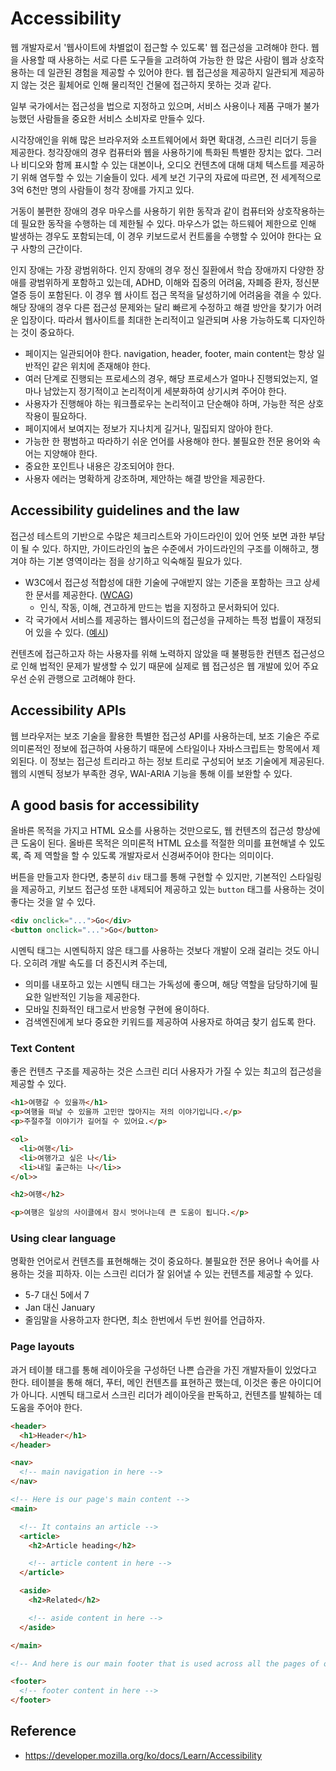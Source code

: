 # Accessibility

웹 개발자로서 '웹사이트에 차별없이 접근할 수 있도록' 웹 접근성을 고려해야 한다. 웹을 사용할 때
사용하는 서로 다른 도구들을 고려하여 가능한 한 많은 사람이 웹과 상호작용하는 데 일관된 경험을
제공할 수 있어야 한다. 웹 접근성을 제공하지 일관되게 제공하지 않는 것은 휠체어로 인해 물리적인
건물에 접근하지 못하는 것과 같다. 

일부 국가에서는 접근성을 법으로 지정하고 있으며, 서비스 사용이나 제품 구매가 불가능했던 사람들을
중요한 서비스 소비자로 만들수 있다. 

시각장애인을 위해 많은 브라우저와 소프트웨어에서 화면 확대경, 스크린 리더기 등을 제공한다.
청각장애의 경우 컴퓨터와 웹을 사용하기에 특화된 특별한 장치는 없다. 그러나 비디오와 함께 표시할 수
있는 대본이나, 오디오 컨텐츠에 대해 대체 텍스트를 제공하기 위해 염두할 수 있는 기술들이 있다.
세계 보건 기구의 자료에 따르면, 전 세계적으로 3억 6천만 명의 사람들이 청각 장애를 가지고 있다.

거동이 불편한 장애의 경우 마우스를 사용하기 위한 동작과 같이 컴퓨터와 상호작용하는 데 필요한 동작을
수행하는 데 제한될 수 있다. 마우스가 없는 하드웨어 제한으로 인해 발생하는 경우도 포함되는데, 이 경우
키보드로서 컨트롤을 수행할 수 있어야 한다는 요구 사항의 근간이다.

인지 장애는 가장 광범위하다. 인지 장애의 경우 정신 질환에서 학습 장애까지 다양한 장애를 광범위하게
포함하고 있는데, ADHD, 이해와 집중의 어려움, 자폐증 환자, 정신분열증 등이 포함된다. 이 경우 웹
사이트 접근 목적을 달성하기에 어려움을 겪을 수 있다. 해당 장애의 경우 다른 접근성 문제와는 달리
빠르게 수정하고 해결 방안을 찾기가 어려운 입장이다. 따라서 웹사이트를 최대한 논리적이고 일관되며
사용 가능하도록 디자인하는 것이 중요하다. 

- 페이지는 일관되어야 한다. navigation, header, footer, main content는 항상 일반적인
같은 위치에 존재해야 한다.
- 여러 단계로 진행되는 프로세스의 경우, 해당 프로세스가 얼마나 진행되었는지, 얼마나 남았는지 정기적이고
논리적이게 세분화하여 상기시켜 주어야 한다.
- 사용자가 진행해야 하는 워크플로우는 논리적이고 단순해야 하며, 가능한 적은 상호 작용이 필요하다.
- 페이지에서 보여지는 정보가 지나치게 길거나, 밀집되지 않아야 한다.
- 가능한 한 평범하고 따라하기 쉬운 언어를 사용해야 한다. 불필요한 전문 용어와 속어는 지양해야 한다.
- 중요한 포인트나 내용은 강조되어야 한다.
- 사용자 에러는 명확하게 강조하며, 제안하는 해결 방안을 제공한다.
 
## Accessibility guidelines and the law

접근성 테스트의 기반으로 수많은 체크리스트와 가이드라인이 있어 언뜻 보면 과한 부담이 될 수 있다.
하지만, 가이드라인의 높은 수준에서 가이드라인의 구조를 이해하고, 챙겨야 하는 기본 영역이라는 점을
상기하고 익숙해질 필요가 있다.

- W3C에서 접근성 적합성에 대한 기술에 구애받지 않는 기준을 포함하는 크고 상세한 문서를 제공한다. ([WCAG](https://developer.mozilla.org/ko/docs/Learn/Accessibility))
  - 인식, 작동, 이해, 견고하게 만드는 법을 지정하고 문서화되어 있다.
- 각 국가에서 서비스를 제공하는 웹사이드의 접근성을 규제하는 특정 법률이 재정되어 있을 수 있다. ([예시](https://news.seoul.go.kr/gov/archives/47485))

컨텐츠에 접근하고자 하는 사용자를 위해 노력하지 않았을 때 불평등한 컨텐츠 접근성으로 인해 법적인 문제가
발생할 수 있기 때문에 실제로 웹 접근성은 웹 개발에 있어 주요 우선 순위 관행으로 고려해야 한다.

## Accessibility APIs

웹 브라우저는 보조 기술을 활용한 특별한 접근성 API를 사용하는데, 보조 기술은 주로 의미론적인 정보에 접근하여
사용하기 때문에 스타일이나 자바스크립트는 항목에서 제외된다. 이 정보는 접근성 트리라고 하는 정보 트리로 구성되어
보조 기술에게 제공된다. 웹의 시멘틱 정보가 부족한 경우, WAI-ARIA 기능을 통해 이를 보완할 수 있다.

## A good basis for accessibility

올바른 목적을 가지고 HTML 요소를 사용하는 것만으로도, 웹 컨텐츠의 접근성 향상에 큰 도움이 된다.
올바른 목적은 의미론적 HTML 요소를 적절한 의미를 표현해낼 수 있도록, 즉 제 역할을 할 수 있도록 개발자로서
신경써주어야 한다는 의미이다. 

버튼을 만들고자 한다면, 충분히 `div` 태그를 통해 구현할 수 있지만, 기본적인 스타일링을 제공하고, 키보드
접근성 또한 내제되어 제공하고 있는 `button` 태그를 사용하는 것이 좋다는 것을 알 수 있다.

```html
<div onclick="...">Go</div>
<button onclick="...">Go</button>
```

시멘틱 태그는 시멘틱하지 않은 태그를 사용하는 것보다 개발이 오래 걸리는 것도 아니다. 오히려 개발 속도를
더 증진시켜 주는데, 

- 의미를 내포하고 있는 시멘틱 태그는 가독성에 좋으며, 해당 역할을 담당하기에 필요한 일반적인 기능을 제공한다.
- 모바일 친화적인 태그로서 반응형 구현에 용이하다.
- 검색엔진에게 보다 중요한 키워드를 제공하여 사용자로 하여금 찾기 쉽도록 한다. 
 
### Text Content

좋은 컨텐츠 구조를 제공하는 것은 스크린 리더 사용자가 가질 수 있는 최고의 접근성을 제공할 수 있다.

```html
<h1>여행갈 수 있을까</h1>
<p>여행을 떠날 수 있을까 고민만 많아지는 저의 이야기입니다.</p>
<p>주절주절 이야기가 길어질 수 있어요.</p>

<ol>
  <li>여행</li>
  <li>여행가고 싶은 나</li>
  <li>내일 출근하는 나</li>>
</ol>>

<h2>여행</h2>

<p>여행은 일상의 사이클에서 잠시 벗어나는데 큰 도움이 됩니다.</p>
```

### Using clear language

명확한 언어로서 컨텐츠를 표현해해는 것이 중요하다. 불필요한 전문 용어나 속어를
사용하는 것을 피하자. 이는 스크린 리더가 잘 읽어낼 수 있는 컨텐츠를 제공할 수 있다.

- 5-7 대신 5에서 7
- Jan 대신 January
- 줄임말을 사용하고자 한다면, 최소 한번에서 두번 원어를 언급하자.

### Page layouts

과거 테이블 태그를 통해 레이아웃을 구성하던 나쁜 습관을 가진 개발자들이 있었다고 한다.
테이블을 통해 해더, 푸터, 메인 컨텐츠를 표현하곤 했는데, 이것은 좋은 아이디어가 아니다.
시멘틱 태그로서 스크린 리더가 레이아웃을 판독하고, 컨텐츠를 발췌하는 데 도움을 주어야 한다.

```html
<header>
  <h1>Header</h1>
</header>

<nav>
  <!-- main navigation in here -->
</nav>

<!-- Here is our page's main content -->
<main>

  <!-- It contains an article -->
  <article>
    <h2>Article heading</h2>

    <!-- article content in here -->
  </article>

  <aside>
    <h2>Related</h2>

    <!-- aside content in here -->
  </aside>

</main>

<!-- And here is our main footer that is used across all the pages of our website -->

<footer>
  <!-- footer content in here -->
</footer>
```


















## Reference

- https://developer.mozilla.org/ko/docs/Learn/Accessibility
